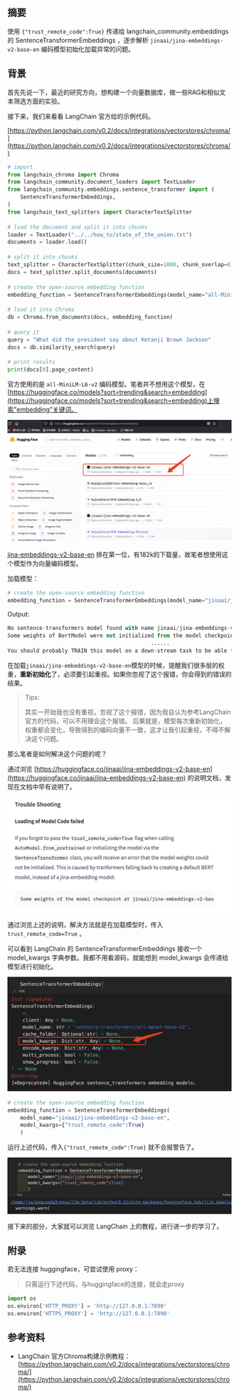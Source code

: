 ## 摘要

使用 `{"trust_remote_code":True}` 传递给 langchain_community.embeddings 的 SentenceTransformerEmbeddings ，逐步解析 `jinaai/jina-embeddings-v2-base-en` 编码模型初始化加载异常的问题。

## 背景

首先先说一下，最近的研究方向，想构建一个向量数据库，做一些RAG和相似文本筛选方面的实验。

接下来，我们来看看 LangChain 官方给的示例代码。

[https://python.langchain.com/v0.2/docs/integrations/vectorstores/chroma/](https://python.langchain.com/v0.2/docs/integrations/vectorstores/chroma/)

```python
# import
from langchain_chroma import Chroma
from langchain_community.document_loaders import TextLoader
from langchain_community.embeddings.sentence_transformer import (
    SentenceTransformerEmbeddings,
)
from langchain_text_splitters import CharacterTextSplitter

# load the document and split it into chunks
loader = TextLoader("../../how_to/state_of_the_union.txt")
documents = loader.load()

# split it into chunks
text_splitter = CharacterTextSplitter(chunk_size=1000, chunk_overlap=0)
docs = text_splitter.split_documents(documents)

# create the open-source embedding function
embedding_function = SentenceTransformerEmbeddings(model_name="all-MiniLM-L6-v2")

# load it into Chroma
db = Chroma.from_documents(docs, embedding_function)

# query it
query = "What did the president say about Ketanji Brown Jackson"
docs = db.similarity_search(query)

# print results
print(docs[0].page_content)
```

官方使用的是 `all-MiniLM-L6-v2` 编码模型。笔者并不想用这个模型，在[https://huggingface.co/models?sort=trending&search=embedding](https://huggingface.co/models?sort=trending&search=embedding)上搜索"embedding"关键词。

![image-20240728094900269](langchain使用jina-embeddings构建Chroma向量库.assets/image-20240728094900269.png)

[jina-embeddings-v2-base-en](https://huggingface.co/jinaai/jina-embeddings-v2-base-en) 排在第一位，有182k的下载量，故笔者想使用这个模型作为向量编码模型。

加载模型：

```python
# create the open-source embedding function
embedding_function = SentenceTransformerEmbeddings(model_name="jinaai/jina-embeddings-v2-base-en")
```

Output:

```python
No sentence-transformers model found with name jinaai/jina-embeddings-v2-base-en. Creating a new one with mean pooling.
Some weights of BertModel were not initialized from the model checkpoint at jinaai/jina-embeddings-v2-base-en and are newly initialized: ['embeddings.position_embeddings.weight', 'encoder.layer.0.intermediate.dense.bias', 'encoder.layer.0.intermediate.dense.weight', 'encoder.layer.0.output.LayerNorm.bias', 'encoder.layer.0.output.LayerNorm.weight', 'encoder.layer.0.output.dense.bias', 'encoder.layer.0.output.dense.weight', 'encoder.layer.1.intermediate.dense.bias', 'encoder.layer.1.intermediate.dense.weight',       
                                             ......                                         'encoder.layer.8.output.dense.bias', 'encoder.layer.8.output.dense.weight', 'encoder.layer.9.intermediate.dense.bias', 'encoder.layer.9.intermediate.dense.weight', 'encoder.layer.9.output.LayerNorm.bias', 'encoder.layer.9.output.LayerNorm.weight', 'encoder.layer.9.output.dense.bias', 'encoder.layer.9.output.dense.weight']
You should probably TRAIN this model on a down-stream task to be able to use it for predictions and inference.
```

在加载`jinaai/jina-embeddings-v2-base-en`模型的时候，提醒我们很多层的权重，**重新初始化**了，必须要引起重视。如果你忽视了这个报错，你会得到的错误的结果。

> Tips:
>
> 其实一开始我也没有重视，忽视了这个报错，因为我自认为参考LangChain官方的代码，可以不用理会这个报错。
> 后果就是，模型每次重新初始化，权重都会变化，导致得到的编码向量不一致，这才让我引起重视，不得不解决这个问题。

那么笔者是如何解决这个问题的呢？

通过浏览 [https://huggingface.co/jinaai/jina-embeddings-v2-base-en](https://huggingface.co/jinaai/jina-embeddings-v2-base-en) 的说明文档，发现在文档中早有说明了。

![image-20240728100519167](langchain使用jina-embeddings构建Chroma向量库.assets/image-20240728100519167.png)

通过浏览上述的说明，解决方法就是在加载模型时，传入 `trust_remote_code=True` 。

可以看到 LangChain 的 SentenceTransformerEmbeddings 接收一个 model_kwargs 字典参数。我都不用看源码，就能想到 model_kwargs 会传递给模型进行初始化。

![image-20240728100916174](langchain使用jina-embeddings构建Chroma向量库.assets/image-20240728100916174.png)

```python
# create the open-source embedding function
embedding_function = SentenceTransformerEmbeddings(
    model_name="jinaai/jina-embeddings-v2-base-en",
    model_kwargs={"trust_remote_code":True}
    )
```

运行上述代码，传入`{"trust_remote_code":True}` 就不会报警告了。

![image-20240728102716709](langchain使用jina-embeddings构建Chroma向量库.assets/image-20240728102716709.png)

接下来的部分，大家就可以浏览 LangChain 上的教程，进行进一步的学习了。

## 附录

若无法连接 huggingface，可尝试使用 proxy：

> 只需运行下述代码，与huggingface的连接，就会走proxy

```python
import os
os.environ['HTTP_PROXY'] = 'http://127.0.0.1:7890'
os.environ['HTTPS_PROXY'] = 'http://127.0.0.1:7890'
```



## 参考资料

* LangChain 官方Chroma构建示例教程：[https://python.langchain.com/v0.2/docs/integrations/vectorstores/chroma/](https://python.langchain.com/v0.2/docs/integrations/vectorstores/chroma/)
